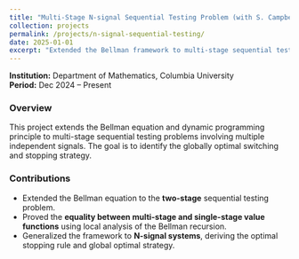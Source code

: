 ```yaml
---
title: "Multi-Stage N-signal Sequential Testing Problem (with S. Campbell and G. Gaitsgori)"
collection: projects
permalink: /projects/n-signal-sequential-testing/
date: 2025-01-01
excerpt: "Extended the Bellman framework to multi-stage sequential testing problems and established the equality of multi-stage and single-stage value functions."
---
```

**Institution:** Department of Mathematics, Columbia University  
**Period:** Dec 2024 – Present  

### Overview
This project extends the Bellman equation and dynamic programming principle to multi-stage sequential testing problems involving multiple independent signals. The goal is to identify the globally optimal switching and stopping strategy.

### Contributions
- Extended the Bellman equation to the **two-stage** sequential testing problem.  
- Proved the **equality between multi-stage and single-stage value functions** using local analysis of the Bellman recursion.  
- Generalized the framework to **N-signal systems**, deriving the optimal stopping rule and global optimal strategy.  
